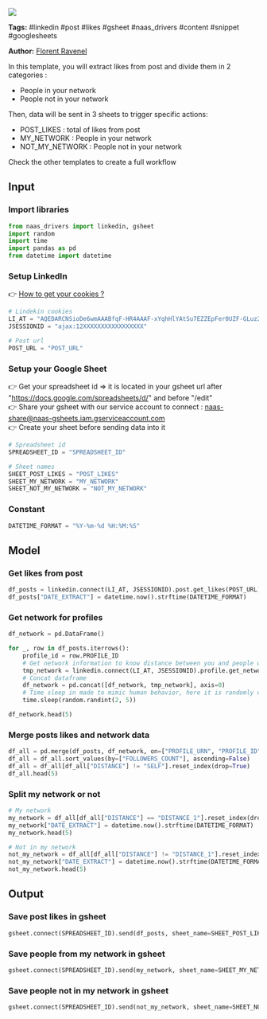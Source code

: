 <a href="https://app.naas.ai/user-redirect/naas/downloader?url=https://raw.githubusercontent.com/jupyter-naas/awesome-notebooks/master/LinkedIn/LinkedIn_Send_likes_from_post_to_gsheet.ipynb" target="_parent"><img src="https://naasai-public.s3.eu-west-3.amazonaws.com/open_in_naas.svg"/></a>

**Tags:** #linkedin #post #likes #gsheet #naas_drivers #content #snippet #googlesheets

**Author:** [Florent Ravenel](https://www.linkedin.com/in/florent-ravenel/)

In this template, you will extract likes from post and divide them in 2 categories :
- People in your network
- People not in your network

Then, data will be sent in 3 sheets to trigger specific actions:
- POST_LIKES : total of likes from post
- MY_NETWORK : People in your network
- NOT_MY_NETWORK : People not in your network

Check the other templates to create a full workflow

## Input

### Import libraries


```python
from naas_drivers import linkedin, gsheet
import random
import time
import pandas as pd
from datetime import datetime
```

### Setup LinkedIn
👉 <a href='https://www.notion.so/LinkedIn-driver-Get-your-cookies-d20a8e7e508e42af8a5b52e33f3dba75'>How to get your cookies ?</a>


```python
# Lindekin cookies
LI_AT = "AQEDARCNSioDe6wmAAABfqF-HR4AAAF-xYqhHlYAtSu7EZZEpFer0UZF-GLuz2DNSz4asOOyCRxPGFjenv37irMObYYgxxxxxxx"
JSESSIONID = "ajax:12XXXXXXXXXXXXXXXXX"

# Post url
POST_URL = "POST_URL"
```

### Setup your Google Sheet
👉 Get your spreadsheet id => it is located in your gsheet url after "https://docs.google.com/spreadsheets/d/" and before "/edit"<br>
👉 Share your gsheet with our service account to connect : naas-share@naas-gsheets.iam.gserviceaccount.com<br>
👉 Create your sheet before sending data into it


```python
# Spreadsheet id
SPREADSHEET_ID = "SPREADSHEET_ID"

# Sheet names
SHEET_POST_LIKES = "POST_LIKES"
SHEET_MY_NETWORK = "MY_NETWORK"
SHEET_NOT_MY_NETWORK = "NOT_MY_NETWORK"
```

### Constant


```python
DATETIME_FORMAT = "%Y-%m-%d %H:%M:%S"
```

## Model

### Get likes from post


```python
df_posts = linkedin.connect(LI_AT, JSESSIONID).post.get_likes(POST_URL)
df_posts["DATE_EXTRACT"] = datetime.now().strftime(DATETIME_FORMAT)
```

### Get network for profiles


```python
df_network = pd.DataFrame()

for _, row in df_posts.iterrows():
    profile_id = row.PROFILE_ID
    # Get network information to know distance between you and people who likes the post
    tmp_network = linkedin.connect(LI_AT, JSESSIONID).profile.get_network(profile_id)
    # Concat dataframe
    df_network = pd.concat([df_network, tmp_network], axis=0)
    # Time sleep in made to mimic human behavior, here it is randomly done between 2 and 5 seconds
    time.sleep(random.randint(2, 5))

df_network.head(5)
```

### Merge posts likes and network data


```python
df_all = pd.merge(df_posts, df_network, on=["PROFILE_URN", "PROFILE_ID"], how="left")
df_all = df_all.sort_values(by=["FOLLOWERS_COUNT"], ascending=False)
df_all = df_all[df_all["DISTANCE"] != "SELF"].reset_index(drop=True)
df_all.head(5)
```

### Split my network or not


```python
# My network
my_network = df_all[df_all["DISTANCE"] == "DISTANCE_1"].reset_index(drop=True)
my_network["DATE_EXTRACT"] = datetime.now().strftime(DATETIME_FORMAT)
my_network.head(5)
```


```python
# Not in my network
not_my_network = df_all[df_all["DISTANCE"] != "DISTANCE_1"].reset_index(drop=True)
not_my_network["DATE_EXTRACT"] = datetime.now().strftime(DATETIME_FORMAT)
not_my_network.head(5)
```

## Output

### Save post likes in gsheet


```python
gsheet.connect(SPREADSHEET_ID).send(df_posts, sheet_name=SHEET_POST_LIKES, append=False)
```

### Save people from my network in gsheet


```python
gsheet.connect(SPREADSHEET_ID).send(my_network, sheet_name=SHEET_MY_NETWORK, append=False)
```

### Save people not in my network in gsheet


```python
gsheet.connect(SPREADSHEET_ID).send(not_my_network, sheet_name=SHEET_NOT_MY_NETWORK, append=False)
```
